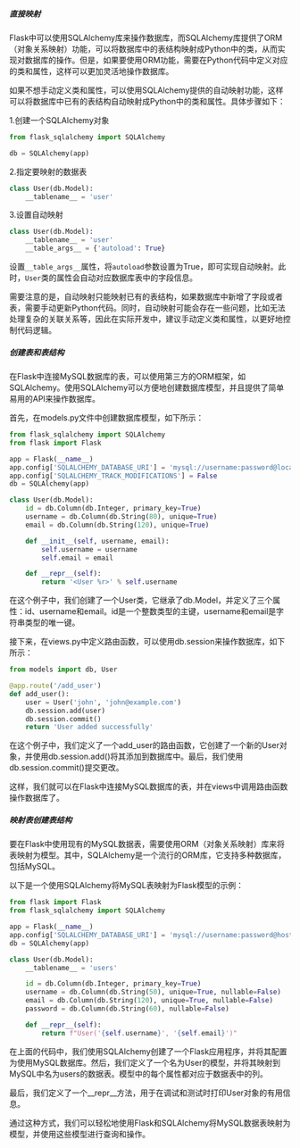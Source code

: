##### 直接映射

Flask中可以使用SQLAlchemy库来操作数据库，而SQLAlchemy库提供了ORM（对象关系映射）功能，可以将数据库中的表结构映射成Python中的类，从而实现对数据库的操作。但是，如果要使用ORM功能，需要在Python代码中定义对应的类和属性，这样可以更加灵活地操作数据库。

如果不想手动定义类和属性，可以使用SQLAlchemy提供的自动映射功能，这样可以将数据库中已有的表结构自动映射成Python中的类和属性。具体步骤如下：

1.创建一个SQLAlchemy对象

```python
from flask_sqlalchemy import SQLAlchemy

db = SQLAlchemy(app)
```

2.指定要映射的数据表

```python
class User(db.Model):
    __tablename__ = 'user'
```

3.设置自动映射

```python
class User(db.Model):
    __tablename__ = 'user'
    __table_args__ = {'autoload': True}
```

设置`__table_args__`属性，将`autoload`参数设置为True，即可实现自动映射。此时，`User`类的属性会自动对应数据库表中的字段信息。

需要注意的是，自动映射只能映射已有的表结构，如果数据库中新增了字段或者表，需要手动更新Python代码。同时，自动映射可能会存在一些问题，比如无法处理复杂的关联关系等，因此在实际开发中，建议手动定义类和属性，以更好地控制代码逻辑。





##### 创建表和表结构

在Flask中连接MySQL数据库的表，可以使用第三方的ORM框架，如SQLAlchemy。使用SQLAlchemy可以方便地创建数据库模型，并且提供了简单易用的API来操作数据库。

首先，在models.py文件中创建数据库模型，如下所示：

```python
from flask_sqlalchemy import SQLAlchemy
from flask import Flask

app = Flask(__name__)
app.config['SQLALCHEMY_DATABASE_URI'] = 'mysql://username:password@localhost/db_name'
app.config['SQLALCHEMY_TRACK_MODIFICATIONS'] = False
db = SQLAlchemy(app)

class User(db.Model):
    id = db.Column(db.Integer, primary_key=True)
    username = db.Column(db.String(80), unique=True)
    email = db.Column(db.String(120), unique=True)

    def __init__(self, username, email):
        self.username = username
        self.email = email

    def __repr__(self):
        return '<User %r>' % self.username
```

在这个例子中，我们创建了一个User类，它继承了db.Model，并定义了三个属性：id、username和email。id是一个整数类型的主键，username和email是字符串类型的唯一键。

接下来，在views.py中定义路由函数，可以使用db.session来操作数据库，如下所示：

```python
from models import db, User

@app.route('/add_user')
def add_user():
    user = User('john', 'john@example.com')
    db.session.add(user)
    db.session.commit()
    return 'User added successfully'
```

在这个例子中，我们定义了一个add_user的路由函数，它创建了一个新的User对象，并使用db.session.add()将其添加到数据库中。最后，我们使用db.session.commit()提交更改。

这样，我们就可以在Flask中连接MySQL数据库的表，并在views中调用路由函数操作数据库了。





##### 映射表创建表结构

要在Flask中使用现有的MySQL数据表，需要使用ORM（对象关系映射）库来将表映射为模型。其中，SQLAlchemy是一个流行的ORM库，它支持多种数据库，包括MySQL。

以下是一个使用SQLAlchemy将MySQL表映射为Flask模型的示例：

```python
from flask import Flask
from flask_sqlalchemy import SQLAlchemy

app = Flask(__name__)
app.config['SQLALCHEMY_DATABASE_URI'] = 'mysql://username:password@hostname/database_name'
db = SQLAlchemy(app)

class User(db.Model):
    __tablename__ = 'users'

    id = db.Column(db.Integer, primary_key=True)
    username = db.Column(db.String(50), unique=True, nullable=False)
    email = db.Column(db.String(120), unique=True, nullable=False)
    password = db.Column(db.String(60), nullable=False)

    def __repr__(self):
        return f"User('{self.username}', '{self.email}')"
```

在上面的代码中，我们使用SQLAlchemy创建了一个Flask应用程序，并将其配置为使用MySQL数据库。然后，我们定义了一个名为User的模型，并将其映射到MySQL中名为users的数据表。模型中的每个属性都对应于数据表中的列。

最后，我们定义了一个__repr__方法，用于在调试和测试时打印User对象的有用信息。

通过这种方式，我们可以轻松地使用Flask和SQLAlchemy将MySQL数据表映射为模型，并使用这些模型进行查询和操作。
